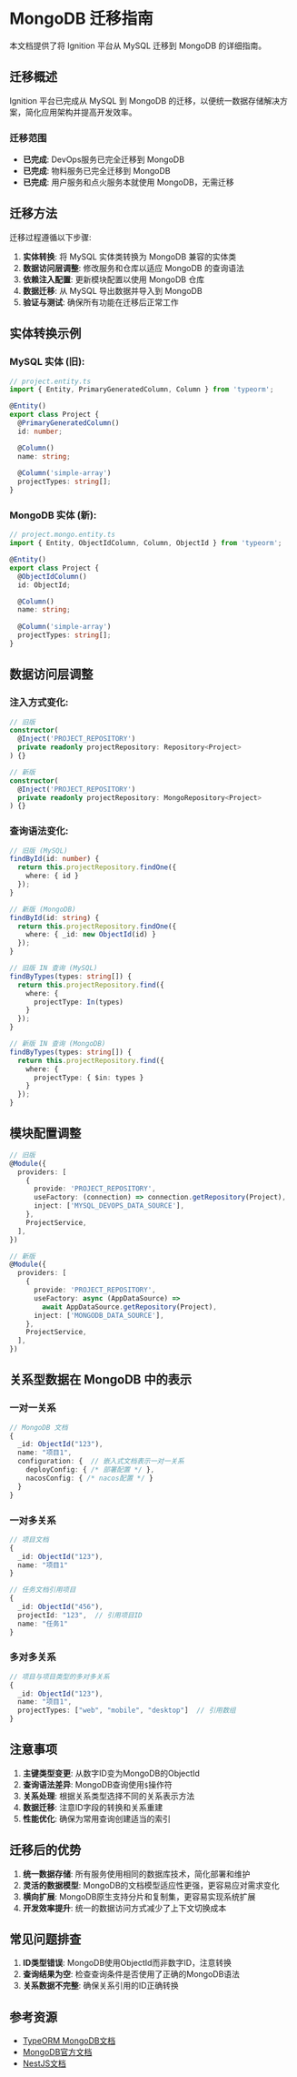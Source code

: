 # MongoDB 迁移指南

本文档提供了将 Ignition 平台从 MySQL 迁移到 MongoDB 的详细指南。

## 迁移概述

Ignition 平台已完成从 MySQL 到 MongoDB 的迁移，以便统一数据存储解决方案，简化应用架构并提高开发效率。

### 迁移范围

- **已完成**: DevOps服务已完全迁移到 MongoDB
- **已完成**: 物料服务已完全迁移到 MongoDB
- **已完成**: 用户服务和点火服务本就使用 MongoDB，无需迁移

## 迁移方法

迁移过程遵循以下步骤:

1. **实体转换**: 将 MySQL 实体类转换为 MongoDB 兼容的实体类
2. **数据访问层调整**: 修改服务和仓库以适应 MongoDB 的查询语法
3. **依赖注入配置**: 更新模块配置以使用 MongoDB 仓库
4. **数据迁移**: 从 MySQL 导出数据并导入到 MongoDB
5. **验证与测试**: 确保所有功能在迁移后正常工作

## 实体转换示例

### MySQL 实体 (旧):

```typescript
// project.entity.ts
import { Entity, PrimaryGeneratedColumn, Column } from 'typeorm';

@Entity()
export class Project {
  @PrimaryGeneratedColumn()
  id: number;

  @Column()
  name: string;
  
  @Column('simple-array')
  projectTypes: string[];
}
```

### MongoDB 实体 (新):

```typescript
// project.mongo.entity.ts
import { Entity, ObjectIdColumn, Column, ObjectId } from 'typeorm';

@Entity()
export class Project {
  @ObjectIdColumn()
  id: ObjectId;

  @Column()
  name: string;
  
  @Column('simple-array')
  projectTypes: string[];
}
```

## 数据访问层调整

### 注入方式变化:

```typescript
// 旧版
constructor(
  @Inject('PROJECT_REPOSITORY')
  private readonly projectRepository: Repository<Project>
) {}

// 新版
constructor(
  @Inject('PROJECT_REPOSITORY')
  private readonly projectRepository: MongoRepository<Project>
) {}
```

### 查询语法变化:

```typescript
// 旧版 (MySQL)
findById(id: number) {
  return this.projectRepository.findOne({
    where: { id }
  });
}

// 新版 (MongoDB)
findById(id: string) {
  return this.projectRepository.findOne({
    where: { _id: new ObjectId(id) }
  });
}

// 旧版 IN 查询 (MySQL)
findByTypes(types: string[]) {
  return this.projectRepository.find({
    where: {
      projectType: In(types)
    }
  });
}

// 新版 IN 查询 (MongoDB)
findByTypes(types: string[]) {
  return this.projectRepository.find({
    where: {
      projectType: { $in: types }
    }
  });
}
```

## 模块配置调整

```typescript
// 旧版
@Module({
  providers: [
    {
      provide: 'PROJECT_REPOSITORY',
      useFactory: (connection) => connection.getRepository(Project),
      inject: ['MYSQL_DEVOPS_DATA_SOURCE'],
    },
    ProjectService,
  ],
})

// 新版
@Module({
  providers: [
    {
      provide: 'PROJECT_REPOSITORY',
      useFactory: async (AppDataSource) => 
        await AppDataSource.getRepository(Project),
      inject: ['MONGODB_DATA_SOURCE'],
    },
    ProjectService,
  ],
})
```

## 关系型数据在 MongoDB 中的表示

### 一对一关系

```typescript
// MongoDB 文档
{
  _id: ObjectId("123"),
  name: "项目1",
  configuration: {  // 嵌入式文档表示一对一关系
    deployConfig: { /* 部署配置 */ },
    nacosConfig: { /* nacos配置 */ }
  }
}
```

### 一对多关系

```typescript
// 项目文档
{
  _id: ObjectId("123"),
  name: "项目1"
}

// 任务文档引用项目
{
  _id: ObjectId("456"),
  projectId: "123",  // 引用项目ID
  name: "任务1"
}
```

### 多对多关系

```typescript
// 项目与项目类型的多对多关系
{
  _id: ObjectId("123"),
  name: "项目1",
  projectTypes: ["web", "mobile", "desktop"]  // 引用数组
}
```

## 注意事项

1. **主键类型变更**: 从数字ID变为MongoDB的ObjectId
2. **查询语法差异**: MongoDB查询使用`$`操作符
3. **关系处理**: 根据关系类型选择不同的关系表示方法
4. **数据迁移**: 注意ID字段的转换和关系重建
5. **性能优化**: 确保为常用查询创建适当的索引

## 迁移后的优势

1. **统一数据存储**: 所有服务使用相同的数据库技术，简化部署和维护
2. **灵活的数据模型**: MongoDB的文档模型适应性更强，更容易应对需求变化
3. **横向扩展**: MongoDB原生支持分片和复制集，更容易实现系统扩展
4. **开发效率提升**: 统一的数据访问方式减少了上下文切换成本

## 常见问题排查

1. **ID类型错误**: MongoDB使用ObjectId而非数字ID，注意转换
2. **查询结果为空**: 检查查询条件是否使用了正确的MongoDB语法
3. **关系数据不完整**: 确保关系引用的ID正确转换

## 参考资源

- [TypeORM MongoDB文档](https://typeorm.io/#/mongodb)
- [MongoDB官方文档](https://docs.mongodb.com/)
- [NestJS文档](https://docs.nestjs.com/) 